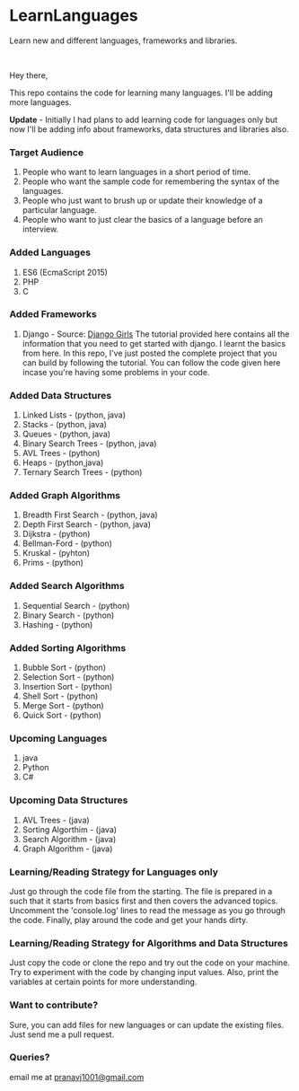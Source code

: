 # LearnLanguages
Learn new and different languages, frameworks and libraries.

<br>

Hey there, 

This repo contains the code for learning many languages. I'll be adding more languages.

**Update** - Initially I had plans to add learning code for languages only but now I'll be adding info about frameworks, data structures and libraries also.

### Target Audience

1. People who want to learn languages in a short period of time.
2. People who want the sample code for remembering the syntax of the languages.
3. People who just want to brush up or update their knowledge of a particular language.
4. People who want to just clear the basics of a language before an interview.

### Added Languages

1. ES6 (EcmaScript 2015)
2. PHP
3. C

### Added Frameworks

1. Django - Source: [Django Girls](https://tutorial.djangogirls.org/en/) The tutorial provided here contains all the information that you need to get started with django. I learnt the basics from here. In this repo, I've just posted the complete project that you can build by following the tutorial. You can follow the code given here incase you're having some problems in your code.

### Added Data Structures

1. Linked Lists - (python, java)
2. Stacks - (python, java)
3. Queues - (python, java)
4. Binary Search Trees - (python, java)
5. AVL Trees - (python)
6. Heaps - (python,java)
7. Ternary Search Trees - (python)

### Added Graph Algorithms

1. Breadth First Search - (python, java)
2. Depth First Search - (python, java)
3. Dijkstra - (python)
4. Bellman-Ford - (python)
5. Kruskal - (pyhton)
6. Prims - (python)

### Added Search Algorithms

1. Sequential Search - (python)
2. Binary Search - (python)
3. Hashing - (python)

### Added Sorting Algorithms

1. Bubble Sort - (python)
2. Selection Sort - (python)
3. Insertion Sort - (python)
4. Shell Sort - (python)
5. Merge Sort - (python)
6. Quick Sort - (python)

### Upcoming Languages

1. java
2. Python
3. C#

### Upcoming Data Structures

1. AVL Trees - (java)
2. Sorting Algorthim - (java)
3. Search Algorithm - (java)
4. Graph Algorithm - (java)

### Learning/Reading Strategy for Languages only

Just go through the code file from the starting. The file is prepared in a such that it starts from basics first and then covers the advanced topics.
Uncomment the 'console.log' lines to read the message as you go through the code. Finally, play around the code and get your hands dirty.

### Learning/Reading Strategy for Algorithms and Data Structures

Just copy the code or clone the repo and try out the code on your machine. Try to experiment with the code by changing input values. Also, print the variables at certain points for more understanding. 

### Want to contribute?

Sure, you can add files for new languages or can update the existing files. Just send me a pull request.

### Queries?

email me at pranavj1001@gmail.com
